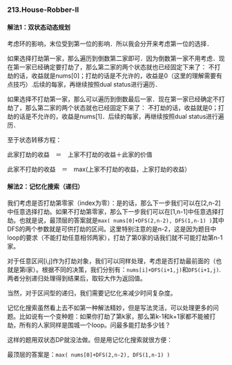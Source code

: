 ### 213.House-Robber-II

#### 解法1：双状态动态规划
考虑环的影响，末位受到第一位的影响．所以我会分开来考虑第一位的选择．

如果选择打劫第一家，那么遍历到倒数第二家即可．因为倒数第一家不用考虑．现在第一家已经确定要打劫了，那么第二家的两个状态就也已经固定下来了： 不打劫的话，收益就是nums[0]；打劫的话是不允许的，收益是0（这里的理解需要有点技巧）.后续的每家，再继续按照dual status进行遍历．

如果选择不打劫第一家，那么可以遍历到倒数最后一家．现在第一家已经确定不打劫了，那么第二家的两个状态就也已经固定下来了： 不打劫的话，收益就是0；打劫的话是不允许的，收益是nums[1]．后续的每家，再继续按照dual status进行遍历．

至于状态转移方程：

此家打劫的收益　＝　上家不打劫的收益＋此家的价值

此家不打劫的收益　＝　max(上家不打劫的收益，上家打劫的收益）

#### 解法2：记忆化搜索（递归）
我们考虑是否打劫第零家（index为零）：是的话，那么下一步我们可以在[2,n-2]中任意选择打劫。如果不打劫第零家，那么下一步我们可以在[1,n-1]中任意选择打劫。也就是说，最顶层的答案就是```max( nums[0]+DFS(2,n-2), DFS(1,n-1) )```其中DFS的两个参数就是可供打劫的区间。这里特别注意的是n-2，这是因为题目中loop的要求（不能打劫任意相邻两家），打劫了第0家的话我们就不可能打劫第n-1家。

对于任意区间[i,j]作为打劫对象，我们可以同样处理，考虑是否打劫最前面的（也就是第i家）。根据不同的决策，我们分别有：```nums[i]+DFS(i+1,j)```和```DFS(i+1,j)```.两者分别递归处理得到结果后，取较大作为返回值。

当然，对于区间型的递归，我们需要记忆化来减少时间复杂度。

记忆化搜索虽然看上去不如第一种解法精妙，但是写法灵活，可以处理更多的问题。比如说有一个变种题：如果你打劫了第k家，那么第k-1和k+1家都不能被打劫，所有的人家同样是围城一个loop。问最多能打劫多少钱？

这样的题用双状态DP就没法做。但是用记忆化搜索就很方便：

最顶层的答案是：```max( nums[0]+DFS(2,n-2), DFS(1,n-1) )```

